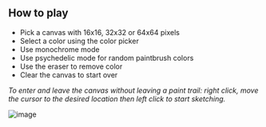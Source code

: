 ## How to play
- Pick a canvas with 16x16, 32x32 or 64x64 pixels
- Select a color using the color picker
- Use monochrome mode
- Use psychedelic mode for random paintbrush colors
- Use the eraser to remove color
- Clear the canvas to start over

*To enter and leave the canvas without leaving a paint trail: right click, move the cursor to the desired location then left click to start sketching.*
  
![image](https://github.com/NadaAlinour/etch-a-sketch/assets/48387157/a8c15cff-2ef0-40ff-b17b-31dfb2025fb1)
